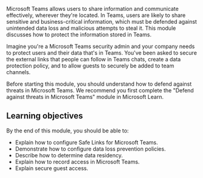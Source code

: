 Microsoft Teams allows users to share information and communicate effectively, wherever they're located. In Teams, users are likely to share sensitive and business-critical information, which must be defended against unintended data loss and malicious attempts to steal it. This module discusses how to protect the information stored in Teams.

Imagine you're a Microsoft Teams security admin and your company needs to protect users and their data that's in Teams. You've been asked to secure the external links that people can follow in Teams chats, create a data protection policy, and to allow guests to securely be added to team channels.

Before starting this module, you should understand how to defend against threats in Microsoft Teams. We recommend you first complete the "Defend against threats in Microsoft Teams" module in Microsoft Learn.

## Learning objectives

By the end of this module, you should be able to:

- Explain how to configure Safe Links for Microsoft Teams.
- Demonstrate how to configure data loss prevention policies.
- Describe how to determine data residency.
- Explain how to record access in Microsoft Teams.
- Explain secure guest access.
